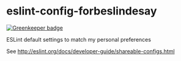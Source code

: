 # eslint-config-forbeslindesay

[![Greenkeeper badge](https://badges.greenkeeper.io/ForbesLindesay/eslint-config-forbeslindesay.svg)](https://greenkeeper.io/)

ESLint default settings to match my personal preferences

See http://eslint.org/docs/developer-guide/shareable-configs.html
